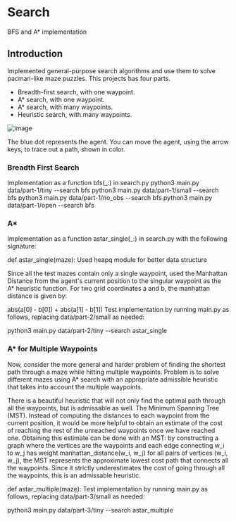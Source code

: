 # Search
BFS and A* implementation

## Introduction

Implemented general-purpose search algorithms and use them to solve pacman-like maze puzzles. This projects has four parts.

- Breadth-first search, with one waypoint.
- A* search, with one waypoint.
- A* search, with many waypoints.
- Heuristic search, with many waypoints.

![image](https://github.com/amithachari/Search/assets/64373075/d504326c-9a44-4364-ae3e-39732e753b0d)
  
The blue dot represents the agent. You can move the agent, using the arrow keys, to trace out a path, shown in color.

### Breadth First Search
Implementation as a function bfs(_:) in search.py
python3 main.py data/part-1/tiny --search bfs
python3 main.py data/part-1/small --search bfs
python3 main.py data/part-1/no_obs --search bfs
python3 main.py data/part-1/open --search bfs

### A*
Implementation as a function astar_single(_:) in search.py with the following signature:

def astar_single(maze):
Used heapq module for better data structure

Since all the test mazes contain only a single waypoint, used the Manhattan Distance from the agent's current position to the singular waypoint as the A* heuristic function. For two grid coordinates a and b, the manhattan distance is given by:

abs(a[0] - b[0]) + abs(a[1] - b[1])
Test implementation by running main.py as follows, replacing data/part-2/small as needed:

python3 main.py data/part-2/tiny --search astar_single

### A* for Multiple Waypoints
Now, consider the more general and harder problem of finding the shortest path through a maze while hitting multiple waypoints. Problem is to solve different mazes using A* search with an appropriate admissible heuristic that takes into account the multiple waypoints.

There is a beautiful heuristic that will not only find the optimal path through all the waypoints, but is admissable as well. The Minimum Spanning Tree (MST). Instead of computing the distances to each waypoint from the current position, it would be more helpful to obtain an estimate of the cost of reaching the rest of the unreached waypoints once we have reached one. Obtaining this estimate can be done with an MST: by constructing a graph where the vertices are the waypoints and each edge connecting w_i to w_j has weight manhattan_distance(w_i, w_j) for all pairs of vertices (w_i, w_j), the MST represents the approximate lowest cost path that connects all the waypoints. Since it strictly underestimates the cost of going through all the waypoints, this is an admissable heuristic.

def astar_multiple(maze):
Test implementation by running main.py as follows, replacing data/part-3/small as needed:

python3 main.py data/part-3/tiny --search astar_multiple
